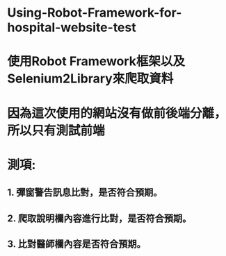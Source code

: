 # Using-Robot-Framework-for-hospital-website-test
# 使用Robot Framework框架以及Selenium2Library來爬取資料
# 因為這次使用的網站沒有做前後端分離，所以只有測試前端
# 測項:
## 1. 彈窗警告訊息比對，是否符合預期。
## 2. 爬取說明欄內容進行比對，是否符合預期。
## 3. 比對醫師欄內容是否符合預期。
